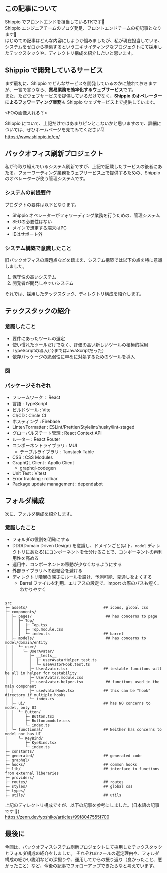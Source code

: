 <!-- Notion ticket: https://www.notion.so/shippioinc/Shippio-backoffice-system-rebuild-e1499ed38f63454c96b5c1cb76c8c72b -->

## この記事について
Shippio でフロントエンドを担当しているTKです👋<br>
Shippio エンジニアチームのブログ発足、フロントエンドチームの初記事となります🎉<br>
はじめての記事はどんな内容にしようか悩みましたが、私が現在担当している、システムをゼロから構築するというエキサイティングなプロジェクトにて採用したテックスタックや、ディレクトリ構成を紹介したいと思います。<br>

## Shippio で開発しているサービス

まず最初に、Shippio でどんなサービスを開発しているのかに触れておきますが、一言で言うなら、**貿易業務を効率化するウェブサービス**です。<br>
また、ただウェブサービスを提供しているだけでなく、**Shippio のオペレーターによるフォワーディング業務**も Shippio ウェブサービス上で提供しています。<br>

<FOの画像入れる？>

Shippio について、上記だけではあまりピンとこないかと思いますので、詳細については、ぜひホームページを見てみてください👇<br>
https://www.shippio.io/en/

## バックオフィス刷新プロジェクト

私が今取り組んでいるシステム刷新ですが、上記で記載したサービスの後者にあたる、フォーワーディング業務をウェブサービス上で提供するための、Shippio のオペレーターが使う管理システムです。<br>

### システムの前提要件

プロダクトの要件は以下となります。<br>
- Shippio オペレーターがフォワーディング業務を行うための、管理システム
- SEOの必要性はない
- メインで想定する端末はPC
- IEはサポート外

### システム構築で意識したこと

旧バックオフィスの課題点などを踏まえ、システム構築では以下の点を特に意識しました。<br>

1. 保守性の高いシステム
2. 開発者が開発しやすいシステム

それでは、採用したテックスタック、ディレクトリ構成を紹介します。
## テックスタックの紹介

### 意識したこと

- 要件にあったツールの選定
- 使い慣れたツールだけでなく、評価の高い新しいツールの積極的採用
- TypeScriptの導入(今まではJavaScriptだった)
- 依存パッケージの脆弱性に早めに対処するためのツールを導入

### 図
### パッケージそれぞれ

- フレームワーク： React
- 言語 : TypeScript
- ビルドツール : Vite
- CI/CD : Circle CI
- ホスティング : Firebase
- Linter/Formatter : ESLint/Prettier/Stylelint/husky/lint-staged
- グローバルステート管理 : React Context API
- ルーター : React Router
- コンポーネントライブラリ : MUI
  - テーブルライブラリ : Tanstack Table
- CSS : CSS Modules
- GraphQL Client : Apollo Client
  - graphql-codegen
- Unit Test : Vitest
- Error tracking : rollbar
- Package update management : dependabot

## フォルダ構成

次に、フォルダ構成を紹介します。<br>

### 意識したこと

- フォルダの役割を明確にする
- DDD(Domain Driven Design) を意識し、ドメインごと(以下、`model` ディレクトリにあたる)にコンポーネントを仕分けることで、コンポーネントの再利用性を高める
- 運用中、コンポーネントの移動が少なくなるようにする
- 外部ライブラリへの密結合を避ける
- ディレクトリ階層の深さにルールを設け、予測可能、見通しをよくする
  - Barrel ファイルを利用、エリアスの設定で、import の際のパスも短く、わかりやすく

```

src
├─ assets/                                  ## icons, global css
├─ components/
│  ├─ pages/                                 ## has concerns to page
│  │  ├─ Top/
│  │  │  ├─ Top.tsx
│  │  │  ├─ Top.module.css
│  │  │  └─ index.ts                        ## barrel
│  ├─ models/                                ## has concerns to model/domain/entity
│  │  └─ user/
│  │    └─ UserAvatar/
│  │       ├─ __tests__
│  │       │  ├─ userAvatarHelper.test.ts
│  │       │  └─ useAvatorHook.test.ts
│  │       ├─ UserAvator.tsx                ## testable funcitons will be all in helper for testability
│  │       ├─ UserAvatar.module.css
│  │       ├─ userAvatar.helper.tsx          ## funcitons used in the main component
│  │       ├─ useAvatarHook.tsx             ## this can be "hook" directory if multiple hooks
│  │       └─ index.ts
│  ├─ ui/                                   ## has NO concerns to model, only UI
│  │  └─ Button/
│  │     ├─ Button.tsx
│  │     ├─ Button.module.css
│  │     └─ index.ts
│  └─ functional/                           ## Neither has concerns to model nor has UI
│     └─ KeyBind/
│        ├─ KyeBind.tsx
│        └─ index.ts
├─ constants/
├─ generated/                               ## generated code
├─ graphql/
├─ hooks/                                   ## common hooks
├─ lib/                                     ## interface to functions from external liberaries
├─ providers/
├─ routes/                                  ## routes
├─ styles/                                  ## global css
├─ types/
├─ utils/                                   ## utils
```

上記のディレクトリ構成ですが、以下の記事を参考にしました。(日本語の記事です 🙏)<br>
https://zenn.dev/yoshiko/articles/99f8047555f700

## 最後に

今回は、バックオフィスシステム刷新プロジェクトにて採用したテックスタックとフォルダ構成の紹介をしました。
それぞれのツールの選定理由や、フォルダ構成の細かい説明などの深掘りや、運用してからの振り返り（良かったこと、悪かったこと）など、今後の記事でフォローアップできたらなと考えています。<br>

<!-- もう少し具体的には、
- 要件にあった、良いツールを選定する（使い慣れたツールだけでなく、評価の高い新しいツールの積極的採用）
- 役割が明確で、開発がしやすい、ディレクトリ構造を採用する（後述）
- TypeScriptの導入(今まではJavaScriptだった)
- 依存パッケージの脆弱性に早めに対処するためのツールを導入
- 外部ライブラリとの密結合を避けるためのモジュール化
- チーム課題として取り組んでいる、テストカバレッジを上げる -->

<!-- ### 今までの課題

- フォルダ構成に明確なルールがなく、統一性を欠いていた
  - ディレクトリ階層の深さにルールがなく、かなり深い階層で見通しが悪くなっていた
- ページごとにフォルダ分けをしていたが、コンポーネントの見通しが悪いことにより再利用性が低かった
- 外部ライブラリに密結合してしまっていた -->